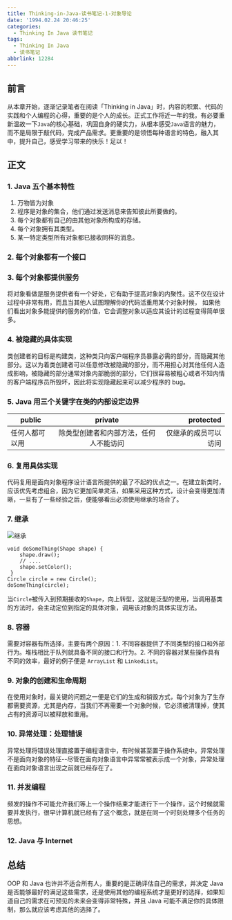 ```yaml
---
title: Thinking-in-Java-读书笔记-1-对象导论
date: '1994.02.24 20:46:25'
categories:
  - Thinking In Java 读书笔记
tags:
  - Thinking In Java
  - 读书笔记
abbrlink: 12284
---
```


## 前言

从本章开始，逐渐记录笔者在阅读「Thinking in Java」时，内容的积累、代码的实践和个人编程的心得，重要的是个人的成长。正式工作将近一年的我，有必要重新温故一下`Java`的核心基础，巩固自身的硬实力，从根本感受`Java`语言的魅力，而不是局限于敲代码，完成产品需求。更重要的是领悟每种语言的特色，融入其中，提升自己，感受学习带来的快乐！足以！

<!-- more -->

## 正文

### 1. Java 五个基本特性

1. 万物皆为对象
2. 程序是对象的集合，他们通过发送消息来告知彼此所要做的。
3. 每个对象都有自己的由其他对象所构成的存储。
4. 每个对象拥有其类型。
5. 某一特定类型所有对象都已接收同样的消息。

### 2. 每个对象都有一个接口

### 3. 每个对象都提供服务

将对象看做是服务提供者有一个好处，它有助于提高对象的内聚性。这不仅在设计过程中非常有用，而且当其他人试图理解你的代码活重用某个对象时候， 如果他们看出对象多能提供的服务的价值，它会调整对象以适应其设计的过程变得简单很多。

### 4. 被隐藏的具体实现

类创建者的目标是构建类，这种类只向客户端程序员暴露必需的部分，而隐藏其他部分。这以为着类创建者可以任意修改被隐藏的部分，而不用担心对其他任何人造成影响，被隐藏的部分通常对象内部脆弱的部分，它们很容易被粗心或者不知内情的客户端程序员所毁坏，因此将实现隐藏起来可以减少程序的 bug。

### 5. Java 用三个关键字在类的内部设定边界

| public | private | protected | 
| - | :-: | -: | 
| 任何人都可以用 | 除类型创建者和内部方法，任何人不能访问| 仅继承的成员可以访问 | 

### 6. 复用具体实现

代码复用是面向对象程序设计语言所提供的最了不起的优点之一。在建立新类时，应该优先考虑组合，因为它更加简单灵活，如果采用这种方式，设计会变得更加清晰，一旦有了一些经验之后，便能够看出必须使用继承的场合了。

### 7. 继承

![继承](http://upload-images.jianshu.io/upload_images/4043475-d0294e2e99758f52.png?imageMogr2/auto-orient/strip%7CimageView2/2/w/1240)

    void doSomeThing(Shape shape) {
        shape.draw();
        // ....
        shape.setColor();
     }
    Circle circle = new Circle();
    doSomeThing(circle);

当`Circle`被传入到预期接收的`Shape`，向上转型，这就是泛型的使用，当调用基类的方法时，会主动定位到指定的具体对象，调用该对象的具体实现方法。

### 8. 容器

需要对容器有所选择，主要有两个原因：1. 不同容器提供了不同类型的接口和外部行为。堆栈相比于队列就具备不同的接口和行为。2. 不同的容器对某些操作具有不同的效率，最好的例子便是 `ArrayList` 和 `LinkedList`。

### 9. 对象的创建和生命周期

在使用对象时，最关键的问题之一便是它们的生成和销毁方式，每个对象为了生存都需要资源，尤其是内存，当我们不再需要一个对象时候，它必须被清理掉，使其占有的资源可以被释放和重用。

### 10. 异常处理：处理错误

异常处理将错误处理直接置于编程语言中，有时候甚至置于操作系统中。异常处理不是面向对象的特征--尽管在面向对象语言中异常常被表示成一个对象，异常处理在面向对象语言出现之前就已经存在了。

### 11. 并发编程

频发的操作不可能允许我们等上一个操作结束才能进行下一个操作，这个时候就需要并发执行，很早计算机就已经有了这个概念，就是在同一个时刻处理多个任务的思想。

### 12. Java 与 Internet

## 总结

OOP 和 Java 也许并不适合所有人，重要的是正确评估自己的需求，并决定 Java 是否能够最好的满足这些需求，还是使用其他的编程系统才是更好的选择，如果知道自己的需求在可预见的未来会变得非常特殊，并且 Java 可能不满足你的具体限制，那么就应该考虑其他的选择了。
